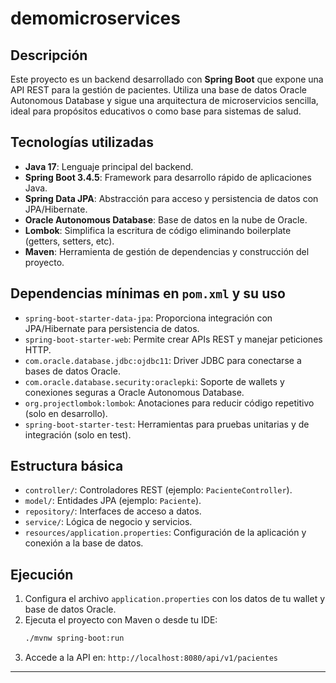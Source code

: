 # demomicroservices

## Descripción

Este proyecto es un backend desarrollado con **Spring Boot** que expone una API REST para la gestión de pacientes. Utiliza una base de datos Oracle Autonomous Database y sigue una arquitectura de microservicios sencilla, ideal para propósitos educativos o como base para sistemas de salud.

## Tecnologías utilizadas

- **Java 17**: Lenguaje principal del backend.
- **Spring Boot 3.4.5**: Framework para desarrollo rápido de aplicaciones Java.
- **Spring Data JPA**: Abstracción para acceso y persistencia de datos con JPA/Hibernate.
- **Oracle Autonomous Database**: Base de datos en la nube de Oracle.
- **Lombok**: Simplifica la escritura de código eliminando boilerplate (getters, setters, etc).
- **Maven**: Herramienta de gestión de dependencias y construcción del proyecto.

## Dependencias mínimas en `pom.xml` y su uso

- `spring-boot-starter-data-jpa`: Proporciona integración con JPA/Hibernate para persistencia de datos.
- `spring-boot-starter-web`: Permite crear APIs REST y manejar peticiones HTTP.
- `com.oracle.database.jdbc:ojdbc11`: Driver JDBC para conectarse a bases de datos Oracle.
- `com.oracle.database.security:oraclepki`: Soporte de wallets y conexiones seguras a Oracle Autonomous Database.
- `org.projectlombok:lombok`: Anotaciones para reducir código repetitivo (solo en desarrollo).
- `spring-boot-starter-test`: Herramientas para pruebas unitarias y de integración (solo en test).

## Estructura básica

- `controller/`: Controladores REST (ejemplo: `PacienteController`).
- `model/`: Entidades JPA (ejemplo: `Paciente`).
- `repository/`: Interfaces de acceso a datos.
- `service/`: Lógica de negocio y servicios.
- `resources/application.properties`: Configuración de la aplicación y conexión a la base de datos.

## Ejecución

1. Configura el archivo `application.properties` con los datos de tu wallet y base de datos Oracle.
2. Ejecuta el proyecto con Maven o desde tu IDE:
   ```sh
   ./mvnw spring-boot:run
   ```
3. Accede a la API en: `http://localhost:8080/api/v1/pacientes`

---
